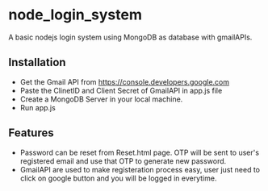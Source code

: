 # node_login_system
A basic nodejs login system using MongoDB as database with gmailAPIs.

## Installation
- Get the Gmail API from https://console.developers.google.com
- Paste the ClinetID and Client Secret of GmailAPI in app.js file
- Create a MongoDB Server in your local machine.
- Run app.js

## Features
- Password can be reset from Reset.html page. OTP will be sent to user's registered email and use that OTP to generate new password.
- GmailAPI are used to make registeration process easy, user just need to click on google button and you will be logged in everytime.
